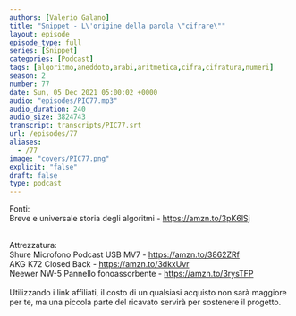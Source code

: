 ```yaml
---
authors: [Valerio Galano]
title: "Snippet - L\'origine della parola \"cifrare\""
layout: episode
episode_type: full
series: [Snippet]
categories: [Podcast]
tags: [algoritmo,aneddoto,arabi,aritmetica,cifra,cifratura,numeri]
season: 2
number: 77
date: Sun, 05 Dec 2021 05:00:02 +0000
audio: "episodes/PIC77.mp3"
audio_duration: 240
audio_size: 3824743
transcript: transcripts/PIC77.srt
url: /episodes/77
aliases: 
  - /77
image: "covers/PIC77.png"
explicit: "false"
draft: false
type: podcast
---
```

Fonti:<br />
Breve e universale storia degli algoritmi - <a href="https://amzn.to/3pK6lSj" rel="noopener">https://amzn.to/3pK6lSj</a> <br />
<br />




Attrezzatura:<br />
Shure Microfono Podcast USB MV7 - <a href="https://amzn.to/3862ZRf" rel="noopener">https://amzn.to/3862ZRf</a> <br />
AKG K72 Closed Back - <a href="https://amzn.to/3dkxUvr" rel="noopener">https://amzn.to/3dkxUvr</a> <br />
Neewer NW-5 Pannello fonoassorbente - <a href="https://amzn.to/3rysTFP" rel="noopener">https://amzn.to/3rysTFP</a> <br />
<br />
Utilizzando i link affiliati, il costo di un qualsiasi acquisto non sarà maggiore per te, ma una piccola parte del ricavato servirà per sostenere il progetto.<br />
<br />






